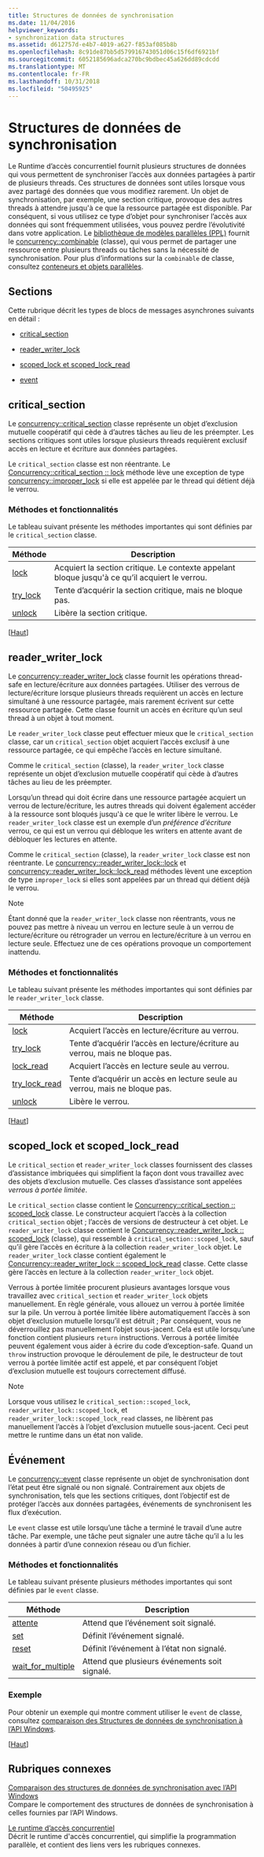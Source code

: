 ```yaml
---
title: Structures de données de synchronisation
ms.date: 11/04/2016
helpviewer_keywords:
- synchronization data structures
ms.assetid: d612757d-e4b7-4019-a627-f853af085b8b
ms.openlocfilehash: 8c91de87bb5d579916743051d06c15f6df6921bf
ms.sourcegitcommit: 6052185696adca270bc9bdbec45a626dd89cdcdd
ms.translationtype: MT
ms.contentlocale: fr-FR
ms.lasthandoff: 10/31/2018
ms.locfileid: "50495925"
---
```

# <a name="synchronization-data-structures"></a>Structures de données de synchronisation

Le Runtime d’accès concurrentiel fournit plusieurs structures de données qui vous permettent de synchroniser l’accès aux données partagées à partir de plusieurs threads. Ces structures de données sont utiles lorsque vous avez partagé des données que vous modifiez rarement. Un objet de synchronisation, par exemple, une section critique, provoque des autres threads à attendre jusqu'à ce que la ressource partagée est disponible. Par conséquent, si vous utilisez ce type d’objet pour synchroniser l’accès aux données qui sont fréquemment utilisées, vous pouvez perdre l’évolutivité dans votre application. Le [bibliothèque de modèles parallèles (PPL)](../../parallel/concrt/parallel-patterns-library-ppl.md) fournit le [concurrency::combinable](../../parallel/concrt/reference/combinable-class.md) (classe), qui vous permet de partager une ressource entre plusieurs threads ou tâches sans la nécessité de synchronisation. Pour plus d’informations sur la `combinable` de classe, consultez [conteneurs et objets parallèles](../../parallel/concrt/parallel-containers-and-objects.md).

##  <a name="top"></a> Sections

Cette rubrique décrit les types de blocs de messages asynchrones suivants en détail :

- [critical_section](#critical_section)

- [reader_writer_lock](#reader_writer_lock)

- [scoped_lock et scoped_lock_read](#scoped_lock)

- [event](#event)

##  <a name="critical_section"></a> critical_section

Le [concurrency::critical_section](../../parallel/concrt/reference/critical-section-class.md) classe représente un objet d’exclusion mutuelle coopératif qui cède à d’autres tâches au lieu de les préempter. Les sections critiques sont utiles lorsque plusieurs threads requièrent exclusif accès en lecture et écriture aux données partagées.

Le `critical_section` classe est non réentrante. Le [Concurrency::critical_section :: lock](reference/critical-section-class.md#lock) méthode lève une exception de type [concurrency::improper_lock](../../parallel/concrt/reference/improper-lock-class.md) si elle est appelée par le thread qui détient déjà le verrou.

### <a name="methods-and-features"></a>Méthodes et fonctionnalités

Le tableau suivant présente les méthodes importantes qui sont définies par le `critical_section` classe.

|Méthode|Description|
|------------|-----------------|
|[lock](reference/critical-section-class.md#lock)|Acquiert la section critique. Le contexte appelant bloque jusqu'à ce qu’il acquiert le verrou.|
|[try_lock](reference/critical-section-class.md#try_lock)|Tente d’acquérir la section critique, mais ne bloque pas.|
|[unlock](reference/critical-section-class.md#unlock)|Libère la section critique.|

[[Haut](#top)]

##  <a name="reader_writer_lock"></a> reader_writer_lock

Le [concurrency::reader_writer_lock](../../parallel/concrt/reference/reader-writer-lock-class.md) classe fournit les opérations thread-safe en lecture/écriture aux données partagées. Utiliser des verrous de lecture/écriture lorsque plusieurs threads requièrent un accès en lecture simultané à une ressource partagée, mais rarement écrivent sur cette ressource partagée. Cette classe fournit un accès en écriture qu’un seul thread à un objet à tout moment.

Le `reader_writer_lock` classe peut effectuer mieux que le `critical_section` classe, car un `critical_section` objet acquiert l’accès exclusif à une ressource partagée, ce qui empêche l’accès en lecture simultané.

Comme le `critical_section` (classe), la `reader_writer_lock` classe représente un objet d’exclusion mutuelle coopératif qui cède à d’autres tâches au lieu de les préempter.

Lorsqu’un thread qui doit écrire dans une ressource partagée acquiert un verrou de lecture/écriture, les autres threads qui doivent également accéder à la ressource sont bloqués jusqu'à ce que le writer libère le verrou. Le `reader_writer_lock` classe est un exemple d’un *préférence d’écriture* verrou, ce qui est un verrou qui débloque les writers en attente avant de débloquer les lectures en attente.

Comme le `critical_section` (classe), la `reader_writer_lock` classe est non réentrante. Le [concurrency::reader_writer_lock::lock](reference/reader-writer-lock-class.md#lock) et [concurrency::reader_writer_lock::lock_read](reference/reader-writer-lock-class.md#lock_read) méthodes lèvent une exception de type `improper_lock` si elles sont appelées par un thread qui détient déjà le verrou.

> [!NOTE]
>  Étant donné que la `reader_writer_lock` classe non réentrants, vous ne pouvez pas mettre à niveau un verrou en lecture seule à un verrou de lecture/écriture ou rétrograder un verrou en lecture/écriture à un verrou en lecture seule. Effectuez une de ces opérations provoque un comportement inattendu.

### <a name="methods-and-features"></a>Méthodes et fonctionnalités

Le tableau suivant présente les méthodes importantes qui sont définies par le `reader_writer_lock` classe.

|Méthode|Description|
|------------|-----------------|
|[lock](reference/reader-writer-lock-class.md#lock)|Acquiert l’accès en lecture/écriture au verrou.|
|[try_lock](reference/reader-writer-lock-class.md#try_lock)|Tente d’acquérir l’accès en lecture/écriture au verrou, mais ne bloque pas.|
|[lock_read](reference/reader-writer-lock-class.md#lock_read)|Acquiert l’accès en lecture seule au verrou.|
|[try_lock_read](reference/reader-writer-lock-class.md#try_lock_read)|Tente d’acquérir un accès en lecture seule au verrou, mais ne bloque pas.|
|[unlock](reference/reader-writer-lock-class.md#unlock)|Libère le verrou.|

[[Haut](#top)]

##  <a name="scoped_lock"></a> scoped_lock et scoped_lock_read

Le `critical_section` et `reader_writer_lock` classes fournissent des classes d’assistance imbriquées qui simplifient la façon dont vous travaillez avec des objets d’exclusion mutuelle. Ces classes d’assistance sont appelées *verrous à portée limitée*.

Le `critical_section` classe contient le [Concurrency::critical_section :: scoped_lock](reference/critical-section-class.md#critical_section__scoped_lock_class) classe. Le constructeur acquiert l’accès à la collection `critical_section` objet ; l’accès de versions de destructeur à cet objet. Le `reader_writer_lock` classe contient le [Concurrency::reader_writer_lock :: scoped_lock](reference/reader-writer-lock-class.md#scoped_lock_class) (classe), qui ressemble à `critical_section::scoped_lock`, sauf qu’il gère l’accès en écriture à la collection `reader_writer_lock` objet. Le `reader_writer_lock` classe contient également le [Concurrency::reader_writer_lock :: scoped_lock_read](reference/reader-writer-lock-class.md#scoped_lock_read_class) classe. Cette classe gère l’accès en lecture à la collection `reader_writer_lock` objet.

Verrous à portée limitée procurent plusieurs avantages lorsque vous travaillez avec `critical_section` et `reader_writer_lock` objets manuellement. En règle générale, vous allouez un verrou à portée limitée sur la pile. Un verrou à portée limitée libère automatiquement l’accès à son objet d’exclusion mutuelle lorsqu’il est détruit ; Par conséquent, vous ne déverrouillez pas manuellement l’objet sous-jacent. Cela est utile lorsqu’une fonction contient plusieurs `return` instructions. Verrous à portée limitée peuvent également vous aider à écrire du code d’exception-safe. Quand un `throw` instruction provoque le déroulement de pile, le destructeur de tout verrou à portée limitée actif est appelé, et par conséquent l’objet d’exclusion mutuelle est toujours correctement diffusé.

> [!NOTE]
>  Lorsque vous utilisez le `critical_section::scoped_lock`, `reader_writer_lock::scoped_lock`, et `reader_writer_lock::scoped_lock_read` classes, ne libèrent pas manuellement l’accès à l’objet d’exclusion mutuelle sous-jacent. Ceci peut mettre le runtime dans un état non valide.

##  <a name="event"></a> Événement

Le [concurrency::event](../../parallel/concrt/reference/event-class.md) classe représente un objet de synchronisation dont l’état peut être signalé ou non signalé. Contrairement aux objets de synchronisation, tels que les sections critiques, dont l’objectif est de protéger l’accès aux données partagées, événements de synchronisent les flux d’exécution.

Le `event` classe est utile lorsqu’une tâche a terminé le travail d’une autre tâche. Par exemple, une tâche peut signaler une autre tâche qu’il a lu les données à partir d’une connexion réseau ou d’un fichier.

### <a name="methods-and-features"></a>Méthodes et fonctionnalités

Le tableau suivant présente plusieurs méthodes importantes qui sont définies par le `event` classe.

|Méthode|Description|
|------------|-----------------|
|[attente](reference/event-class.md#wait)|Attend que l’événement soit signalé.|
|[set](reference/event-class.md#set)|Définit l’événement signalé.|
|[reset](reference/event-class.md#reset)|Définit l’événement à l’état non signalé.|
|[wait_for_multiple](reference/event-class.md#wait_for_multiple)|Attend que plusieurs événements soit signalé.|

### <a name="example"></a>Exemple

Pour obtenir un exemple qui montre comment utiliser le `event` de classe, consultez [comparaison des Structures de données de synchronisation à l’API Windows](../../parallel/concrt/comparing-synchronization-data-structures-to-the-windows-api.md).

[[Haut](#top)]

## <a name="related-sections"></a>Rubriques connexes

[Comparaison des structures de données de synchronisation avec l’API Windows](../../parallel/concrt/comparing-synchronization-data-structures-to-the-windows-api.md)<br/>
Compare le comportement des structures de données de synchronisation à celles fournies par l’API Windows.

[Le runtime d’accès concurrentiel](../../parallel/concrt/concurrency-runtime.md)<br/>
Décrit le runtime d'accès concurrentiel, qui simplifie la programmation parallèle, et contient des liens vers les rubriques connexes.

